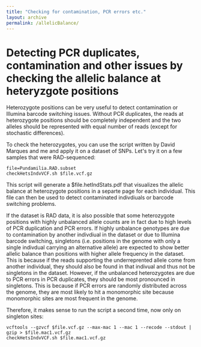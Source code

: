 ```yaml
---
title: "Checking for contamination, PCR errors etc."
layout: archive
permalink: /allelicBalance/
---
```


# Detecting PCR duplicates, contamination and other issues by checking the allelic balance at heteryzgote positions

Heterozygote positions can be very useful to detect contamination or Illumina barcode switching issues. Without PCR duplicates, the reads at heterozygote positions should be completely independent and the two alleles should be represented with equal number of reads (except for stochastic differences). 

To check the heterozygotes, you can use the script written by David Marques and me and apply it on a dataset of SNPs. Let's try it on a few samples that were RAD-sequenced:

```shell
file=Pundamilia.RAD.subset
checkHetsIndvVCF.sh $file.vcf.gz
```

This script will generate a $file.hetIndStats.pdf that visualizes the allelic balance at heterozygote positions in a separte page for each individual. This file can then be used to detect contaminated indivdiuals or barcode switching problems.

If the dataset is RAD data, it is also possible that some heterozygote positions with highly unbalanced allele counts are in fact due to high levels of PCR duplication and PCR errors. If highly unbalance genotypes are due to contamination by another indivdiual in the dataset or due to Illumina barcode switching, singletons (i.e. positions in the genome with only a single indivdual carrying an alternative allele) are expected to show better allelic balance than positions with higher allele frequency in the dataset. This is because if the reads supporting the underreprented allele come from another individual, they should also be found in that indivual and thus not be singletons in the dataset. However, if the unbalanced heterozygotes are due to PCR errors in PCR duplicates, they should be most pronounced in singletons. This is because if PCR errors are randomly distributed across the genome, they are most likely to hit a monomorphic site because monomorphic sites are most frequent in the genome.

Therefore, it makes sense to run the script a second time, now only on singleton sites:

```shell
vcftools --gzvcf $file.vcf.gz --max-mac 1 --mac 1 --recode --stdout | gzip > $file.mac1.vcf.gz
checkHetsIndvVCF.sh $file.mac1.vcf.gz
```

